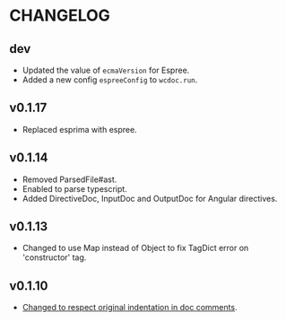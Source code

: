 CHANGELOG
====

dev
----

 * Updated the value of `ecmaVersion` for Espree.
 * Added a new config `espreeConfig` to `wcdoc.run`.

v0.1.17
----

 * Replaced esprima with espree.

v0.1.14
----

 * Removed ParsedFile#ast.
 * Enabled to parse typescript.
 * Added DirectiveDoc, InputDoc and OutputDoc for Angular directives.

v0.1.13
----

 * Changed to use Map instead of Object to fix TagDict error on 'constructor' tag.

v0.1.10
----

 * [Changed to respect original indentation in doc comments](https://github.com/OnsenUI/wcdoc/pull/1).

